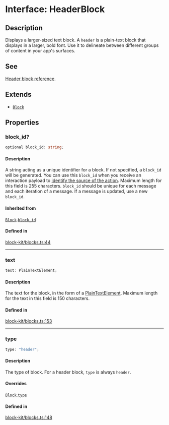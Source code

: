 # Interface: HeaderBlock

## Description

Displays a larger-sized text block. A `header` is a plain-text block that displays in a larger, bold
font. Use it to delineate between different groups of content in your app's surfaces.

## See

[Header block reference](https://api.slack.com/reference/block-kit/blocks#header).

## Extends

- [`Block`](Interface.Block.md)

## Properties

### block\_id?

```ts
optional block_id: string;
```

#### Description

A string acting as a unique identifier for a block. If not specified, a `block_id` will be generated.
You can use this `block_id` when you receive an interaction payload to
[identify the source of the action](https://api.slack.com/interactivity/handling#payloads).
Maximum length for this field is 255 characters. `block_id` should be unique for each message and each iteration of
a message. If a message is updated, use a new `block_id`.

#### Inherited from

[`Block`](Interface.Block.md).[`block_id`](Interface.Block.md#block_id)

#### Defined in

[block-kit/blocks.ts:44](https://github.com/slackapi/node-slack-sdk/blob/main/packages/types/src/block-kit/blocks.ts#L44)

***

### text

```ts
text: PlainTextElement;
```

#### Description

The text for the block, in the form of a [PlainTextElement](Interface.PlainTextElement.md).
Maximum length for the text in this field is 150 characters.

#### Defined in

[block-kit/blocks.ts:153](https://github.com/slackapi/node-slack-sdk/blob/main/packages/types/src/block-kit/blocks.ts#L153)

***

### type

```ts
type: "header";
```

#### Description

The type of block. For a header block, `type` is always `header`.

#### Overrides

[`Block`](Interface.Block.md).[`type`](Interface.Block.md#type)

#### Defined in

[block-kit/blocks.ts:148](https://github.com/slackapi/node-slack-sdk/blob/main/packages/types/src/block-kit/blocks.ts#L148)

